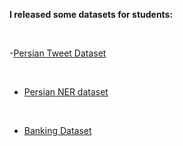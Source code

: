 
**I released some datasets for students:**

&nbsp;
&nbsp;
&nbsp;
&nbsp;
&nbsp;
&nbsp;

-[Persian Tweet Dataset](https://gitlab.com/skorani/persian_tweet)

&nbsp;
&nbsp;

- [Persian NER dataset](https://github.com/OverFlowData/NER-)

&nbsp;
&nbsp;

- [Banking Dataset](https://github.com/skorani/persian-dataset)


